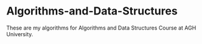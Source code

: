 # Algorithms-and-Data-Structures
These are my algorithms for Algorithms and Data Structures Course at AGH University.
